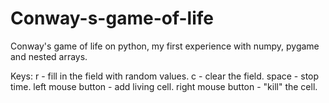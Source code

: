 # Conway-s-game-of-life
Conway's game of life on python, my first experience with numpy, pygame and nested arrays.

Keys:
r - fill in the field with random values.
с - clear the field.
space - stop time.
left mouse button - add living cell.
right mouse button - "kill" the cell.
